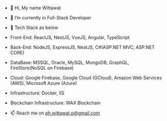 - 👋 Hi, My name Wittawat

- 🌱 I’m currently in Full-Stack Developer

- 💼 Tech Stack as below
- Front-End: ReactJS, NextJS, VueJS, Angular, TypeScript
- Back-End: NodeJS, ExpressJS, NestJS, C#(ASP.NET MVC, ASP.NET CORE)
- DataBase: MSSQL, Oracle, MySQL, MongoDB, GraphQL, FireStore(NoSQL on Firebase)
- Cloud: Google Firebase, Google Cloud (GCloud),  Amazon Web Services (AWS), Microsoft Azure (Azure)
- Infrastructure: Docker, IIS
- Blockchain Infrastructure: WAX Blockchain

- 📫 Reach me on ph.wittawat.p@gmail.com
